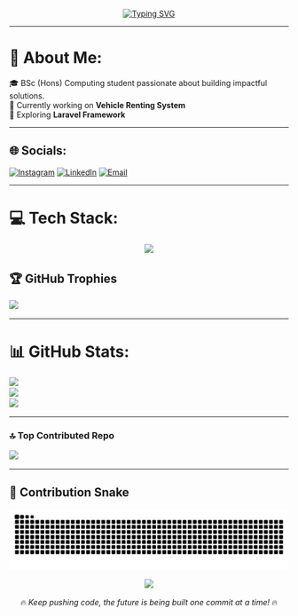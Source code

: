 <!-- GitHub Profile README -->

<div align="center">


[![Typing SVG](https://readme-typing-svg.herokuapp.com?font=Fira+Code&size=26&duration=3000&pause=1000&color=36BCF7&center=true&vCenter=true&width=600&lines=Hi%2C+I'm+Vivek+👋+Welcome+to+my+profile)](https://git.io/typing-svg)

</div>

---


# 💫 About Me:
🎓 BSc (Hons) Computing student passionate about building impactful solutions.  
🔭 Currently working on **Vehicle Renting System**  
🌱 Exploring **Laravel Framework**  

---


## 🌐 Socials:
[![Instagram](https://img.shields.io/badge/Instagram-%23E4405F.svg?logo=Instagram&logoColor=white)](https://instagram.com/bbek__stha) 
[![LinkedIn](https://img.shields.io/badge/LinkedIn-%230077B5.svg?logo=linkedin&logoColor=white)](https://linkedin.com/in/vivek-shrestha-97a959345) 
[![Email](https://img.shields.io/badge/Email-D14836?logo=gmail&logoColor=white)](mailto:vivekstha00@gmail.com) 

---

# 💻 Tech Stack:

<p align="center">
  <img src="https://skillicons.dev/icons?i=python,java,js,react,laravel,django,mysql,github,figma" />
</p>

## 🏆 GitHub Trophies
![](https://github-profile-trophy.vercel.app/?username=vivekstha00&theme=radical&no-frame=false&no-bg=true&margin-w=4)

---

# 📊 GitHub Stats:
![](https://github-readme-stats.vercel.app/api?username=vivekstha00&theme=material-palenight&hide_border=false&include_all_commits=false&count_private=false)<br/>
![](https://nirzak-streak-stats.vercel.app/?user=vivekstha00&theme=material-palenight&hide_border=false)<br/>
![](https://github-readme-stats.vercel.app/api/top-langs/?username=vivekstha00&theme=material-palenight&hide_border=false&include_all_commits=false&count_private=false&layout=compact)

---


### 🔝 Top Contributed Repo
![](https://github-contributor-stats.vercel.app/api?username=vivekstha00&limit=5&theme=dark&combine_all_yearly_contributions=true)

---
## 🐍 Contribution Snake
<p align="center">
  <img src="https://raw.githubusercontent.com/vivekstha00/vivekstha00/output/snake.svg" alt="Snake animation" />
</p>



<div align="center">

[![](https://visitcount.itsvg.in/api?id=vivekstha00&icon=0&color=0)](https://visitcount.itsvg.in)

🔥 *Keep pushing code, the future is being built one commit at a time!* 🔥  

</div>

<!-- Proudly created with ❤️ by Vivek -->
